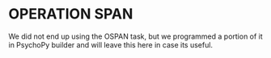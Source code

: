 # OPERATION SPAN

We did not end up using the OSPAN task, but we programmed a portion of it in PsychoPy builder and will leave this here in case its useful.

